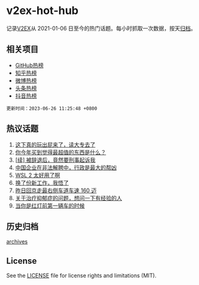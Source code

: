 # v2ex-hot-hub

 记录[V2EX](https://www.v2ex.com/)从 2021-01-06 日至今的热门话题。每小时抓取一次数据，按天[归档](archives)。
 
 ## 相关项目

- [GitHub热榜](https://github.com/snaildev/github-hot-hub)
- [知乎热榜](https://github.com/snaildev/zhihu-hot-hub)
- [微博热榜](https://github.com/snaildev/weibo-hot-hub)
- [头条热榜](https://github.com/snaildev/toutiao-hot-hub)
- [抖音热榜](https://github.com/snaildev/douyin-hot-hub)


 `更新时间：2023-06-26 11:25:48 +0800`

## 热议话题

1. [这下真的玩出屁来了，读大专去了](https://www.v2ex.com/t/951401)
1. [你今年买到觉得最超值的东西是什么？](https://www.v2ex.com/t/951413)
1. [[续] 被辞退后，竟然要刑事起诉我](https://www.v2ex.com/t/951649)
1. [中国企业在非法解聘中，行政是最大的帮凶](https://www.v2ex.com/t/951385)
1. [WSL 2 太好用了啊](https://www.v2ex.com/t/951431)
1. [换了份新工作，我悟了](https://www.v2ex.com/t/951455)
1. [昨日回京走最右侧车道车速 160 迈](https://www.v2ex.com/t/951426)
1. [关于治疗抑郁症的问题，想问一下有经验的人](https://www.v2ex.com/t/951446)
1. [当你是红灯前第一辆车的时候](https://www.v2ex.com/t/951664)

## 历史归档

[archives](archives)

## License

See the [LICENSE](LICENSE) file for license rights and limitations (MIT).
